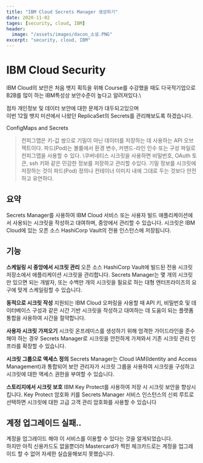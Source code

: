 ```yaml
---
title: "IBM Cloud Secrets Manager 생성하기"
date: 2020-11-02
tages: [security, cloud, IBM]
header:
  image: "/assets/images/dacon_소설.PNG"
excerpt: "security, cloud, IBM"
---
```


# IBM Cloud Security

IBM Cloud의 보안은 처음 뱃지 획득을 위해 Course를 수강했을 때도 다국적기업으로 B2B를 많이 하는 IBM특성상 보안수준이 높다고 알려져있다.\

점차 개인정보 및 데이터 보안에 대한 문제가 대두되고있으며\
이번 12월 뱃지 미션에서 나왔던 ReplicaSet의 Secrets를 관리해보도록 하겠습니다.

ConfigMaps and Secrets
>컨피그맵은 키-값 쌍으로 기밀이 아닌 데이터를 저장하는 데 사용하는 API 오브젝트이다. 파드(Pod)는 볼륨에서 환경 변수, 커맨드-라인 인수 또는 구성 파일로 컨피그맵을 사용할 수 있다. \쿠버네티스 시크릿을 사용하면 비밀번호, OAuth 토큰, ssh 키와 같은 민감한 정보를 저장하고 관리할 수 ​​있다. 기밀 정보를 시크릿에 저장하는 것이 파드(Pod) 정의나 컨테이너 이미지 내에 그대로 두는 것보다 안전하고 유연하다. 


## 요약
Secrets Manager를 사용하여 IBM Cloud 서비스 또는 사용자 빌드 애플리케이션에서 사용되는 시크릿을 작성하고 대여하며, 중앙에서 관리할 수 있습니다. 시크릿은 IBM Cloud에 있는 오픈 소스 HashiCorp Vault의 전용 인스턴스에 저장됩니다.

## 기능
**스케일링 시 중앙에서 시크릿 관리**
오픈 소스 HashiCorp Vault에 빌드된 전용 시크릿 저장소에서 애플리케이션 시크릿을 관리합니다. Secrets Manager는 몇 개의 시크릿만 있으면 되는 개발자, 또는 수백만 개의 시크릿을 필요로 하는 대형 엔터프라이즈의 요구에 맞게 스케일링할 수 있습니다.

**동적으로 시크릿 작성**
지원되는 IBM Cloud 오퍼링을 사용할 때 API 키, 비밀번호 및 데이터베이스 구성과 같은 시간 기반 시크릿을 작성하고 대여하는 데 도움이 되는 플랫폼 통합을 사용하여 시간을 절약합니다.

**사용자 시크릿 가져오기**
시크릿 온프레미스를 생성하기 위해 엄격한 가이드라인을 준수해야 하는 경우 Secrets Manager로 시크릿을 안전하게 가져와서 기존 시크릿 관리 인프라를 확장할 수 있습니다.

**시크릿 그룹으로 액세스 정의**
Secrets Manager는 Cloud IAM(Identity and Access Management)과 통합되어 보안 관리자가 시크릿 그룹을 사용하여 시크릿을 구성하고 시크릿에 대한 액세스 권한을 부여할 수 있습니다.

**스토리지에서 시크릿 보호**
IBM Key Protect를 사용하여 저장 시 시크릿 보안을 향상시킵니다. Key Protect 암호화 키를 Secrets Manager 서비스 인스턴스의 신뢰 루트로 선택하면 시크릿에 대한 고급 고객 관리 암호화를 사용할 수 있습니다

## 계정 업그레이드 실패..
계정을 업그레이드 해야 이 서비스를 이용할 수 있다는 것을 알게되었습니다.\
하지만 아직 신용카드도 없을뿐더러 Mastercard가 찍힌 체크카드로는 계정을 업그레이드 할 수 없어 자세한 실습을해보지 못했습니다. 